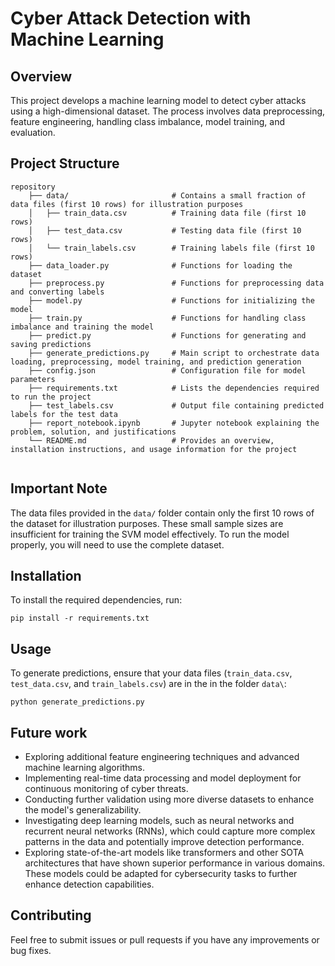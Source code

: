 # Cyber Attack Detection with Machine Learning

## Overview
This project develops a machine learning model to detect cyber attacks using a high-dimensional dataset. The process involves data preprocessing, feature engineering, handling class imbalance, model training, and evaluation.

## Project Structure

```
repository
    ├── data/                       # Contains a small fraction of data files (first 10 rows) for illustration purposes
    │   ├── train_data.csv          # Training data file (first 10 rows)
    │   ├── test_data.csv           # Testing data file (first 10 rows)
    │   └── train_labels.csv        # Training labels file (first 10 rows)
    ├── data_loader.py              # Functions for loading the dataset
    ├── preprocess.py               # Functions for preprocessing data and converting labels
    ├── model.py                    # Functions for initializing the model
    ├── train.py                    # Functions for handling class imbalance and training the model
    ├── predict.py                  # Functions for generating and saving predictions
    ├── generate_predictions.py     # Main script to orchestrate data loading, preprocessing, model training, and prediction generation
    ├── config.json                 # Configuration file for model parameters
    ├── requirements.txt            # Lists the dependencies required to run the project
    ├── test_labels.csv             # Output file containing predicted labels for the test data
    ├── report_notebook.ipynb       # Jupyter notebook explaining the problem, solution, and justifications
    └── README.md                   # Provides an overview, installation instructions, and usage information for the project


```

## Important Note
The data files provided in the `data/` folder contain only the first 10 rows of the dataset for illustration purposes. These small sample sizes are insufficient for training the SVM model effectively. To run the model properly, you will need to use the complete dataset.


## Installation
To install the required dependencies, run:
```
pip install -r requirements.txt
```

## Usage
To generate predictions, ensure that your data files (`train_data.csv`, `test_data.csv`, and `train_labels.csv`) are in the in the folder `data\`:

```
python generate_predictions.py
```

## Future work
- Exploring additional feature engineering techniques and advanced machine learning algorithms.
- Implementing real-time data processing and model deployment for continuous monitoring of cyber threats.
- Conducting further validation using more diverse datasets to enhance the model's generalizability.
- Investigating deep learning models, such as neural networks and recurrent neural networks (RNNs), which could capture more complex patterns in the data and potentially improve detection performance.
- Exploring state-of-the-art models like transformers and other SOTA architectures that have shown superior performance in various domains. These models could be adapted for cybersecurity tasks to further enhance detection capabilities.

## Contributing
Feel free to submit issues or pull requests if you have any improvements or bug fixes.


